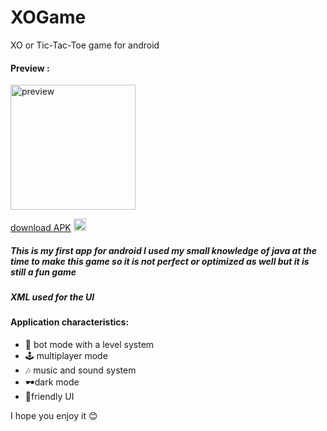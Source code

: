 # XOGame
XO or Tic-Tac-Toe game for android

#### Preview :
<img src="XOGame.gif" alt="preview" title="preview" width="200">

[download APK](https://github.com/darsh-7/XOGame/releases/download/1.1/XO.Game.apk) <img src="https://img.icons8.com/emoji/512/down-arrow-emoji.png" alt="preview"  width="20">
##### This is my first app for android I used my small knowledge of java at the time to make this game so it is not perfect or optimized as well but it is still a fun game 
##### XML used for the UI

#### Application characteristics:
- 🤖 bot mode with a level system
- 🕹️ multiplayer mode
- 🎶 music and sound system
- 🕶️dark mode
- 📱friendly UI

I hope you enjoy it 😊
